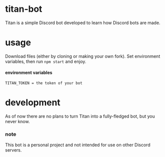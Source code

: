 # titan-bot 
Titan is a simple Discord bot developed to learn how Discord bots are made.

# usage
Download files (either by cloning or making your own fork).
Set environment variables, then run  ```npm start``` and enjoy.
#### environment variables

```TITAN_TOKEN = the token of your bot```


# development
As of now there are no plans to turn Titan into a fully-fledged bot, but you never know.


### note
This bot is a personal project and not intended for use on other Discord servers.

